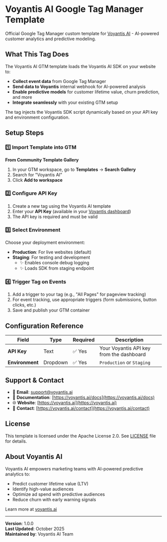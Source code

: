 # Voyantis AI Google Tag Manager Template

Official Google Tag Manager custom template for [Voyantis AI](https://voyantis.ai) - AI-powered customer analytics and predictive modeling.

## What This Tag Does

The Voyantis AI GTM template loads the Voyantis AI SDK on your website to:

- **Collect event data** from Google Tag Manager
- **Send data to Voyantis** internal webhook for AI-powered analysis
- **Enable predictive models** for customer lifetime value, churn prediction, and more
- **Integrate seamlessly** with your existing GTM setup

The tag injects the Voyantis SDK script dynamically based on your API key and environment configuration.

## Setup Steps

### 1️⃣ Import Template into GTM

**From Community Template Gallery**
1. In your GTM workspace, go to **Templates** → **Search Gallery**
2. Search for "Voyantis AI"
3. Click **Add to workspace**

### 2️⃣ Configure API Key

1. Create a new tag using the Voyantis AI template
2. Enter your **API Key** (available in your [Voyantis dashboard](https://app.voyantis.ai))
3. The API key is required and must be valid

### 3️⃣ Select Environment

Choose your deployment environment:

- **Production**: For live websites (default)
- **Staging**: For testing and development
  - ✨ Enables console debug logging
  - ✨ Loads SDK from staging endpoint

### 4️⃣ Trigger Tag on Events

1. Add a trigger to your tag (e.g., "All Pages" for pageview tracking)
2. For event tracking, use appropriate triggers (form submissions, button clicks, etc.)
3. Save and publish your GTM container

## Configuration Reference

| Field | Type | Required | Description |
|-------|------|----------|-------------|
| **API Key** | Text | ✅ Yes | Your Voyantis API key from the dashboard |
| **Environment** | Dropdown | ✅ Yes | `Production` or `Staging` |

## Support & Contact

- 📧 **Email**: support@voyantis.ai
- 📖 **Documentation**: [https://voyantis.ai/docs](https://voyantis.ai/docs)
- 🌐 **Website**: [https://voyantis.ai](https://voyantis.ai)
- 💬 **Contact**: [https://voyantis.ai/contact](https://voyantis.ai/contact)

## License

This template is licensed under the Apache License 2.0. See [LICENSE](LICENSE) file for details.

## About Voyantis AI

Voyantis AI empowers marketing teams with AI-powered predictive analytics to:
- Predict customer lifetime value (LTV)
- Identify high-value audiences
- Optimize ad spend with predictive audiences
- Reduce churn with early warning signals

Learn more at [voyantis.ai](https://voyantis.ai)

---

**Version**: 1.0.0  
**Last Updated**: October 2025  
**Maintained by**: Voyantis AI Team

